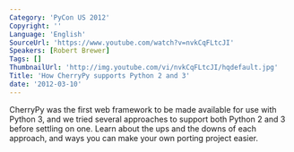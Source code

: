 ```yaml
---
Category: 'PyCon US 2012'
Copyright: ''
Language: 'English'
SourceUrl: 'https://www.youtube.com/watch?v=nvkCqFLtcJI'
Speakers: [Robert Brewer]
Tags: []
ThumbnailUrl: 'http://img.youtube.com/vi/nvkCqFLtcJI/hqdefault.jpg'
Title: 'How CherryPy supports Python 2 and 3'
date: '2012-03-10'
---
```

CherryPy was the first web framework to be made available for use with Python
3, and we tried several approaches to support both Python 2 and 3 before
settling on one. Learn about the ups and the downs of each approach, and ways
you can make your own porting project easier.
